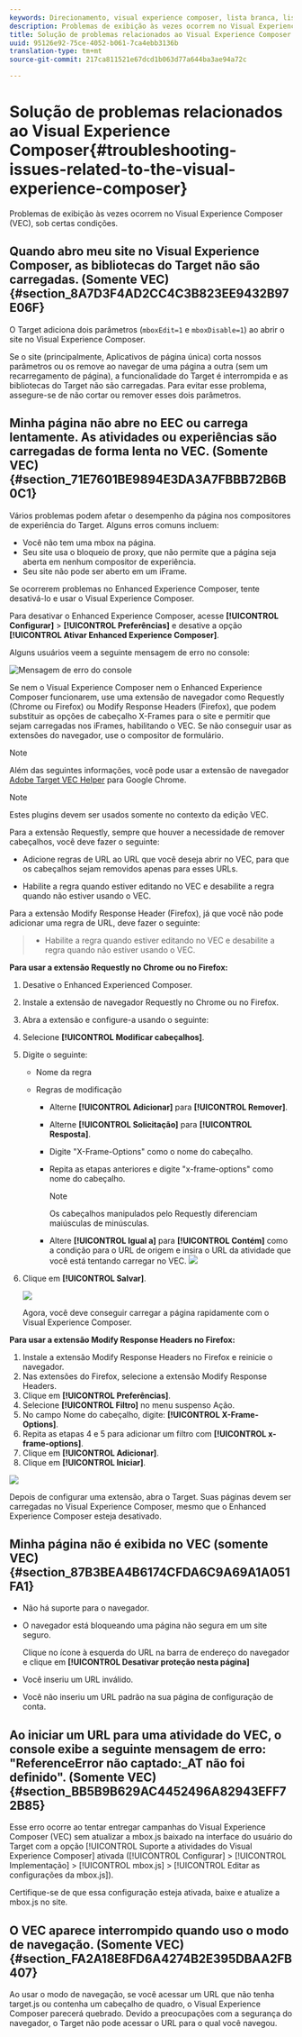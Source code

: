 ```yaml
---
keywords: Direcionamento, visual experience composer, lista branca, lista de permissões, vec, solucionar problemas do visual experience composer, solução de problemas, tls, tls 1.2
description: Problemas de exibição às vezes ocorrem no Visual Experience Composer (VEC), sob certas condições.
title: Solução de problemas relacionados ao Visual Experience Composer
uuid: 95126e92-75ce-4052-b061-7ca4ebb3136b
translation-type: tm+mt
source-git-commit: 217ca811521e67dcd1b063d77a644ba3ae94a72c

---
```



# Solução de problemas relacionados ao Visual Experience Composer{#troubleshooting-issues-related-to-the-visual-experience-composer}

Problemas de exibição às vezes ocorrem no Visual Experience Composer (VEC), sob certas condições.

## Quando abro meu site no Visual Experience Composer, as bibliotecas do Target não são carregadas. (Somente VEC)  {#section_8A7D3F4AD2CC4C3B823EE9432B97E06F}

O Target adiciona dois parâmetros (`mboxEdit=1` e `mboxDisable=1`) ao abrir o site no Visual Experience Composer.

Se o site (principalmente, Aplicativos de página única) corta nossos parâmetros ou os remove ao navegar de uma página a outra (sem um recarregamento de página), a funcionalidade do Target é interrompida e as bibliotecas do Target não são carregadas. 
Para evitar esse problema, assegure-se de não cortar ou remover esses dois parâmetros.

## Minha página não abre no EEC ou carrega lentamente. As atividades ou experiências são carregadas de forma lenta no VEC. (Somente VEC)  {#section_71E7601BE9894E3DA3A7FBBB72B6B0C1}

Vários problemas podem afetar o desempenho da página nos compositores de experiência do Target. Alguns erros comuns incluem:

* Você não tem uma mbox na página.
* Seu site usa o bloqueio de proxy, que não permite que a página seja aberta em nenhum compositor de experiência.
* Seu site não pode ser aberto em um iFrame.

Se ocorrerem problemas no Enhanced Experience Composer, tente desativá-lo e usar o Visual Experience Composer.

Para desativar o Enhanced Experience Composer, acesse **[!UICONTROL Configurar]** &gt; **[!UICONTROL Preferências]** e desative a opção **[!UICONTROL Ativar Enhanced Experience Composer]**.

Alguns usuários veem a seguinte mensagem de erro no console:

![Mensagem de erro do console](/help/c-experiences/c-visual-experience-composer/r-troubleshoot-composer/assets/console_error_message.jpg)

Se nem o Visual Experience Composer nem o Enhanced Experience Composer funcionarem, use uma extensão de navegador como Requestly (Chrome ou Firefox) ou Modify Response Headers (Firefox), que podem substituir as opções de cabeçalho X-Frames para o site e permitir que sejam carregadas nos iFrames, habilitando o VEC. Se não conseguir usar as extensões do navegador, use o compositor de formulário.

>[!NOTE]
>
>Além das seguintes informações, você pode usar a extensão de navegador [Adobe Target VEC Helper](/help/c-experiences/c-visual-experience-composer/r-troubleshoot-composer/vec-helper-browser-extension.md) para Google Chrome.


>[!Note]
>
>Estes plugins devem ser usados somente no contexto da edição VEC.
>
>Para a extensão Requestly, sempre que houver a necessidade de remover cabeçalhos, você deve fazer o seguinte:
>
>* Adicione regras de URL ao URL que você deseja abrir no VEC, para que os cabeçalhos sejam removidos apenas para esses URLs.
   >
   >
* Habilite a regra quando estiver editando no VEC e desabilite a regra quando não estiver usando o VEC.
>
>
Para a extensão Modify Response Header (Firefox), já que você não pode adicionar uma regra de URL, deve fazer o seguinte:
>
>* Habilite a regra quando estiver editando no VEC e desabilite a regra quando não estiver usando o VEC.


**Para usar a extensão Requestly no Chrome ou no Firefox:**

1. Desative o Enhanced Experienced Composer.
1. Instale a extensão de navegador Requestly no Chrome ou no Firefox.
1. Abra a extensão e configure-a usando o seguinte:
1. Selecione **[!UICONTROL Modificar cabeçalhos]**.
1. Digite o seguinte:

   * Nome da regra
   * Regras de modificação

      * Alterne **[!UICONTROL Adicionar]** para **[!UICONTROL Remover]**.
      * Alterne **[!UICONTROL Solicitação]** para **[!UICONTROL Resposta]**.
      * Digite "X-Frame-Options" como o nome do cabeçalho.
      * Repita as etapas anteriores e digite "x-frame-options" como nome do cabeçalho.

         >[!NOTE]
         >
         >Os cabeçalhos manipulados pelo Requestly diferenciam maiúsculas de minúsculas.

      * Altere **[!UICONTROL Igual a]** para **[!UICONTROL Contém]** como a condição para o URL de origem e insira o URL da atividade que você está tentando carregar no VEC.
      ![](assets/chrome_extension.png)


1. Clique em **[!UICONTROL Salvar]**.

   ![](assets/requestly.png)

   Agora, você deve conseguir carregar a página rapidamente com o Visual Experience Composer.

**Para usar a extensão Modify Response Headers no Firefox:**

1. Instale a extensão Modify Response Headers no Firefox e reinicie o navegador.
1. Nas extensões do Firefox, selecione a extensão Modify Response Headers.
1. Clique em **[!UICONTROL Preferências]**.
1. Selecione **[!UICONTROL Filtro]** no menu suspenso Ação.
1. No campo Nome do cabeçalho, digite: **[!UICONTROL X-Frame-Options]**.
1. Repita as etapas 4 e 5 para adicionar um filtro com **[!UICONTROL x-frame-options]**.
1. Clique em **[!UICONTROL Adicionar]**.
1. Clique em **[!UICONTROL Iniciar]**.

![](assets/firefox_extension.png)

Depois de configurar uma extensão, abra o Target. Suas páginas devem ser carregadas no Visual Experience Composer, mesmo que o Enhanced Experience Composer esteja desativado.

## Minha página não é exibida no VEC (somente VEC)  {#section_87B3BEA4B6174CFDA6C9A69A1A051FA1}

* Não há suporte para o navegador.
* O navegador está bloqueando uma página não segura em um site seguro.

   Clique no ícone à esquerda do URL na barra de endereço do navegador e clique em **[!UICONTROL Desativar proteção nesta página]**
* Você inseriu um URL inválido.
* Você não inseriu um URL padrão na sua página de configuração de conta.

## Ao iniciar um URL para uma atividade do VEC, o console exibe a seguinte mensagem de erro: "ReferenceError não captado:_AT não foi definido". (Somente VEC)  {#section_BB5B9B629AC4452496A82943EFF72B85}

Esse erro ocorre ao tentar entregar campanhas do Visual Experience Composer (VEC) sem atualizar a mbox.js baixado na interface do usuário do Target com a opção [!UICONTROL Suporte a atividades do Visual Experience Composer] ativada ([!UICONTROL Configurar] &gt; [!UICONTROL Implementação] &gt; [!UICONTROL mbox.js] &gt; [!UICONTROL Editar as configurações da mbox.js]).

Certifique-se de que essa configuração esteja ativada, baixe e atualize a mbox.js no site.

## O VEC aparece interrompido quando uso o modo de navegação. (Somente VEC)  {#section_FA2A18E8FD6A4274B2E395DBAA2FB407}

Ao usar o modo de navegação, se você acessar um URL que não tenha target.js ou contenha um cabeçalho de quadro, o Visual Experience Composer parecerá quebrado. Devido a preocupações com a segurança do navegador, o Target não pode acessar o URL para o qual você navegou.
